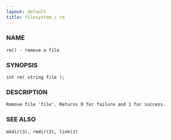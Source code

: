 ```yaml
---
layout: default
title: filesystem / rm
---
```






### NAME
    rm() - remove a file


### SYNOPSIS
    int rm( string file );


### DESCRIPTION
    Remove file 'file'. Returns 0 for failure and 1 for success.


### SEE ALSO
    mkdir(3), rmdir(3), link(3)



